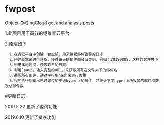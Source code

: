 # fwpost
Object-Q:QingCloud get and analysis posts

1.此项目用于高效的运维青云平台

2.原理如下

      1.在青云平台中创建一台虚机，用来接受邮件告警的日志
      2.创建脚本来进行获取，使得每天的邮件都会归类到，例如：20180808，这样的文件夹下
      3.利用本地时间，获取昨日的日期
      4.利用Jsoup，输入完整的URL，来获取所有在文件夹下的邮件名
      5.遍历所有邮件，通过字符串hash来进行去重
      6.程序执行后输出已过滤过的不通hyper上的邮件，并统计不同hyper上所报警的邮件次数及总邮件数



#更新日志

2019.5.22   更新了查询功能

2019.6.10   更新了排序功能
